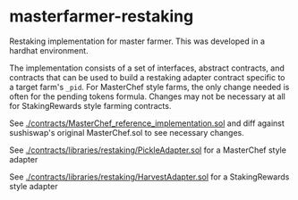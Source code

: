 # masterfarmer-restaking

Restaking implementation for master farmer. This was developed in a hardhat environment.

The implementation consists of a set of interfaces, abstract contracts, and contracts that can be used to build a restaking adapter contract specific to a target farm's `_pid`. For MasterChef style farms, the only change needed is often for the pending tokens formula. Changes may not be necessary at all for StakingRewards style farming contracts.

See [./contracts/MasterChef_reference_implementation.sol](./contracts/MasterChef_reference_implementation.sol) and diff against sushiswap's original MasterChef.sol to see necessary changes.

See [./contracts/libraries/restaking/PickleAdapter.sol](./contracts/libraries/restaking/PickleAdapter.sol) for a MasterChef style adapter

See [./contracts/libraries/restaking/HarvestAdapter.sol](./contracts/libraries/restaking/HarvestAdapter.sol) for a StakingRewards style adapter